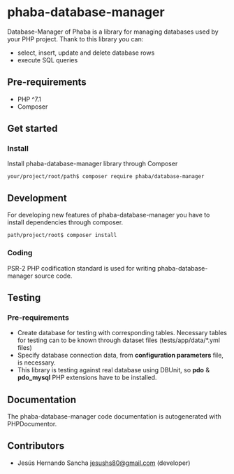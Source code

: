 # phaba-database-manager

Database-Manager of Phaba is a library for managing databases used by your PHP project.
Thank to this library you can:
 - select, insert, update and delete database rows
 - execute SQL queries
 
## Pre-requirements

- PHP ^7.1
- Composer

## Get started

### Install

Install phaba-database-manager library through Composer

`your/project/root/path$ composer require phaba/database-manager`


## Development

For developing new features of phaba-database-manager you have to install dependencies through composer.

`path/project/root$ composer install`

### Coding

PSR-2 PHP codification standard is used for writing phaba-database-manager source code.
 
## Testing

### Pre-requirements

- Create database for testing with corresponding tables.
Necessary tables for testing can to be known through dataset files (tests/app/data/*.yml files)
- Specify database connection data, from **configuration parameters** file, is necessary.
- This library is testing against real database using DBUnit, so **pdo** & **pdo_mysql** PHP extensions have to be installed.

## Documentation

The phaba-database-manager code documentation is autogenerated with PHPDocumentor.

## Contributors

- Jesús Hernando Sancha <jesushs80@gmail.com> (developer)